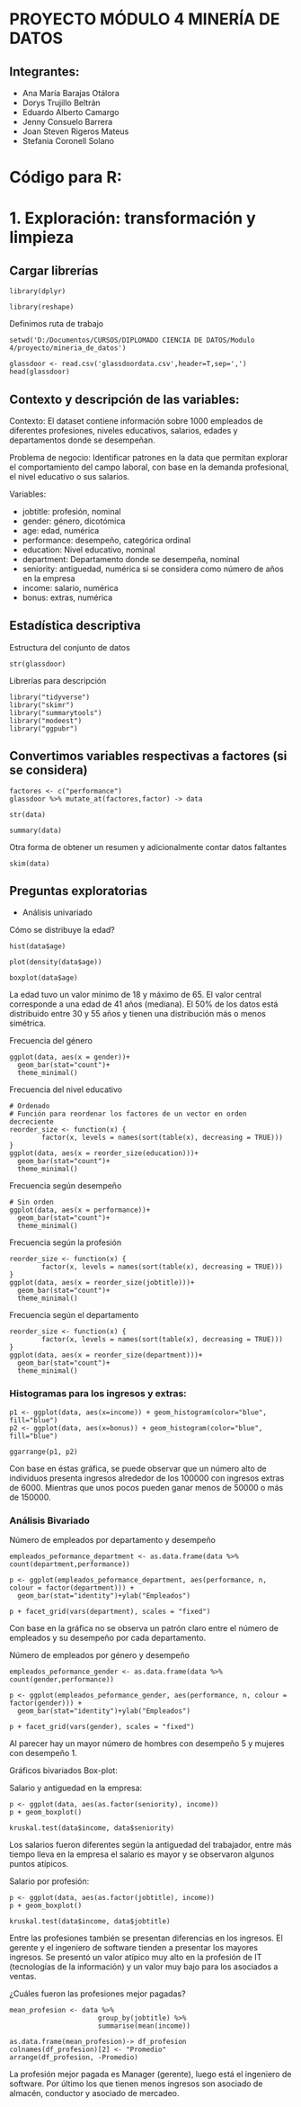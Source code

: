 # PROYECTO MÓDULO 4 MINERÍA DE DATOS

## Integrantes:

- Ana María Barajas Otálora
- Dorys Trujillo Beltrán
- Eduardo Alberto Camargo
- Jenny Consuelo Barrera
- Joan Steven Rigeros Mateus
- Stefania Coronell Solano


# Código para R:

# 1. Exploración: transformación y limpieza

## Cargar librerías

```{r}
library(dplyr)
```

```{r}
library(reshape)
```

Definimos ruta de trabajo

```{r}
setwd('D:/Documentos/CURSOS/DIPLOMADO CIENCIA DE DATOS/Modulo 4/proyecto/mineria_de_datos') 
```

```{r}
glassdoor <- read.csv('glassdoordata.csv',header=T,sep=',')
head(glassdoor)
```

## Contexto y descripción de las variables:

Contexto: El dataset contiene información sobre 1000 empleados de diferentes profesiones, niveles educativos, salarios, edades y departamentos donde se desempeñan.

Problema de negocio: Identificar patrones en la data que permitan explorar el comportamiento del campo laboral, con base en la demanda profesional, el nivel educativo o sus salarios.

Variables:

- jobtitle: profesión, nominal
- gender: género, dicotómica
- age: edad, numérica
- performance: desempeño, categórica ordinal
- education: Nivel educativo, nominal
- department: Departamento donde se desempeña, nominal
- seniority: antiguedad, numérica si se considera como número de años en la empresa
- income: salario, numérica
- bonus: extras, numérica

## Estadística descriptiva

Estructura del conjunto de datos

```{r}
str(glassdoor)
```

Librerías para descripción

```{r}
library("tidyverse")
library("skimr")
library("summarytools")
library("modeest")
library("ggpubr")
```

## Convertimos variables respectivas a factores (si se considera)
```{r}
factores <- c("performance")
glassdoor %>% mutate_at(factores,factor) -> data
```

```{r}
str(data)
```

```{r}
summary(data)
```

Otra forma de obtener un resumen y adicionalmente contar datos faltantes

```{r}
skim(data)
```

## Preguntas exploratorias

- Análisis univariado

Cómo se distribuye la edad?

```{r}
hist(data$age)
```

```{r}
plot(density(data$age))
```

```{r}
boxplot(data$age)
```

La edad tuvo un valor mínimo de 18 y máximo de 65. El valor central corresponde a una edad de 41 años (mediana). El 50% de los datos está distribuido entre 30 y 55 años y tienen una distribución más o menos simétrica.


Frecuencia del género

```{r}
ggplot(data, aes(x = gender))+
  geom_bar(stat="count")+
  theme_minimal()
```

Frecuencia del nivel educativo

```{r}
# Ordenado
# Función para reordenar los factores de un vector en orden decreciente
reorder_size <- function(x) {
        factor(x, levels = names(sort(table(x), decreasing = TRUE)))
}
ggplot(data, aes(x = reorder_size(education)))+
  geom_bar(stat="count")+
  theme_minimal()
```
Frecuencia según desempeño

```{r}
# Sin orden
ggplot(data, aes(x = performance))+
  geom_bar(stat="count")+
  theme_minimal()
```

Frecuencia según la profesión

```{r}
reorder_size <- function(x) {
        factor(x, levels = names(sort(table(x), decreasing = TRUE)))
}
ggplot(data, aes(x = reorder_size(jobtitle)))+
  geom_bar(stat="count")+
  theme_minimal()
```

Frecuencia según el departamento

```{r}
reorder_size <- function(x) {
        factor(x, levels = names(sort(table(x), decreasing = TRUE)))
}
ggplot(data, aes(x = reorder_size(department)))+
  geom_bar(stat="count")+
  theme_minimal()
```

### Histogramas para los ingresos y extras:

```{r}
p1 <- ggplot(data, aes(x=income)) + geom_histogram(color="blue", fill="blue")
p2 <- ggplot(data, aes(x=bonus)) + geom_histogram(color="blue", fill="blue")

ggarrange(p1, p2)
```

Con base en éstas gráfica, se puede observar que un número alto de individuos presenta ingresos alrededor de los 100000 con ingresos extras de 6000. Mientras que unos pocos pueden ganar menos de 50000 o más de 150000.

### Análisis Bivariado

Número de empleados por departamento y desempeño

```{r}
empleados_peformance_department <- as.data.frame(data %>% count(department,performance))
```
```{r}
p <- ggplot(empleados_peformance_department, aes(performance, n, colour = factor(department))) +
  geom_bar(stat="identity")+ylab("Empleados")

p + facet_grid(vars(department), scales = "fixed")
```
Con base en la gráfica no se observa un patrón claro entre el número de empleados y su desempeño por cada departamento.

Número de empleados por género y desempeño

```{r}
empleados_peformance_gender <- as.data.frame(data %>% count(gender,performance))
```


```{r}
p <- ggplot(empleados_peformance_gender, aes(performance, n, colour = factor(gender))) +
  geom_bar(stat="identity")+ylab("Empleados")

p + facet_grid(vars(gender), scales = "fixed")
```

Al parecer hay un mayor número de hombres con desempeño 5 y mujeres con desempeño 1.

Gráficos bivariados Box-plot:

Salario y antiguedad en la empresa:

```{r}
p <- ggplot(data, aes(as.factor(seniority), income))
p + geom_boxplot()
```
```{r}
kruskal.test(data$income, data$seniority)
```
Los salarios fueron diferentes según la antiguedad del trabajador, entre más tiempo lleva en la empresa el salario es mayor y se observaron algunos puntos atípicos.

Salario por profesión:

```{r}
p <- ggplot(data, aes(as.factor(jobtitle), income))
p + geom_boxplot()
```

```{r}
kruskal.test(data$income, data$jobtitle)
```

Entre las profesiones también se presentan diferencias en los ingresos. El gerente y el ingeniero de software tienden a presentar los mayores ingresos. Se presentó un valor atípico muy alto en la profesión de IT (tecnologías de la información) y un valor muy bajo para los asociados a ventas.

¿Cuáles fueron las profesiones mejor pagadas?

```{r}
mean_profesion <- data %>%
                      group_by(jobtitle) %>%
                      summarise(mean(income)) 

as.data.frame(mean_profesion)-> df_profesion
colnames(df_profesion)[2] <- "Promedio"
arrange(df_profesion, -Promedio)
```
La profesión mejor pagada es Manager (gerente), luego está el ingeniero de software. Por último los que tienen menos ingresos son asociado de almacén, conductor y asociado de mercadeo.



